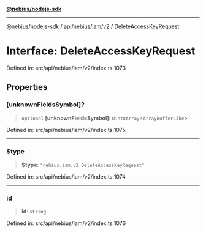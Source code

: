 [**@nebius/nodejs-sdk**](../../../../../README.md)

***

[@nebius/nodejs-sdk](../../../../../README.md) / [api/nebius/iam/v2](../README.md) / DeleteAccessKeyRequest

# Interface: DeleteAccessKeyRequest

Defined in: src/api/nebius/iam/v2/index.ts:1073

## Properties

### \[unknownFieldsSymbol\]?

> `optional` **\[unknownFieldsSymbol\]**: `Uint8Array`\<`ArrayBufferLike`\>

Defined in: src/api/nebius/iam/v2/index.ts:1075

***

### $type

> **$type**: `"nebius.iam.v2.DeleteAccessKeyRequest"`

Defined in: src/api/nebius/iam/v2/index.ts:1074

***

### id

> **id**: `string`

Defined in: src/api/nebius/iam/v2/index.ts:1076
